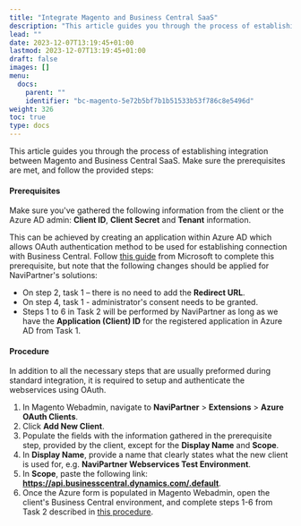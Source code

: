 ```yaml
---
title: "Integrate Magento and Business Central SaaS"
description: "This article guides you through the process of establishing integration between Magento and Business Central SaaS."
lead: ""
date: 2023-12-07T13:19:45+01:00
lastmod: 2023-12-07T13:19:45+01:00
draft: false
images: []
menu:
  docs:
    parent: ""
    identifier: "bc-magento-5e72b5bf7b1b51533b53f786c8e5496d"
weight: 326
toc: true
type: docs
---
```


This article guides you through the process of establishing integration between Magento and Business Central SaaS. Make sure the prerequisites are met, and follow the provided steps:

#### Prerequisites

Make sure you've gathered the following information from the client or the Azure AD admin: **Client ID**, **Client Secret** and **Tenant** information.            



This can be achieved by creating an application within Azure AD which allows OAuth authentication method to be used for establishing connection with Business Central. Follow [<ins>this guide<ins>](https://learn.microsoft.com/en-us/dynamics365/business-central/dev-itpro/administration/automation-apis-using-s2s-authentication) from Microsoft to complete this prerequisite, but note that the following changes should be applied for NaviPartner's solutions:
  - On step 2, task 1 – there is no need to add the **Redirect URL**.
  - On step 4, task 1 - administrator's consent needs to be granted.
  - Steps 1 to 6 in Task 2 will be performed by NaviPartner as long as we have the **Application (Client) ID** for the registered application in Azure AD from Task 1. 

#### Procedure

In addition to all the necessary steps that are usually preformed during standard integration, it is required to setup and authenticate the webservices using OAuth.  

1. In Magento Webadmin, navigate to **NaviPartner** > **Extensions** > **Azure OAuth Clients**.
2. Click **Add New Client**.
3. Populate the fields with the information gathered in the prerequisite step, provided by the client, except for the **Display Name** and **Scope**.     
4. In **Display Name**, provide a name that clearly states what the new client is used for, e.g. **NaviPartner Webservices Test Environment**.
5. In **Scope**, paste the following link: **https://api.businesscentral.dynamics.com/.default**.
6. Once the Azure form is populated in Magento Webadmin, open the client's Business Central environment, and complete steps 1-6 from Task 2 described in [<ins>this procedure<ins>](https://learn.microsoft.com/en-us/dynamics365/business-central/dev-itpro/administration/automation-apis-using-s2s-authentication).